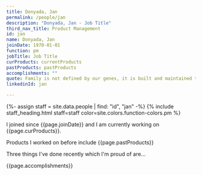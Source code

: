 ```yaml
---
title: Donyada, Jan
permalink: /people/jan
description: "Donyada, Jan - Job Title"
third_nav_title: Product Management
id: jan
name: Donyada, Jan
joinDate: 1970-01-01
function: pm
jobTitle: Job Title
curProducts: currentProducts
pastProducts: pastProducts
accomplishments: ""
quote: Family is not defined by our genes, it is built and maintained through love.
linkedinId: jan

---
```


{%- assign staff = site.data.people | find: "id", "jan" -%}
{% include staff_heading.html staff=staff color=site.colors.function-colors.pm %}

<p>I joined since {{page.joinDate}} and I am currently working on {{page.curProducts}}.</p>

<p>Products I worked on before include {{page.pastProducts}}</p>

<p>Three things I've done recently which I'm proud of are...</p>
{{page.accomplishments}}
